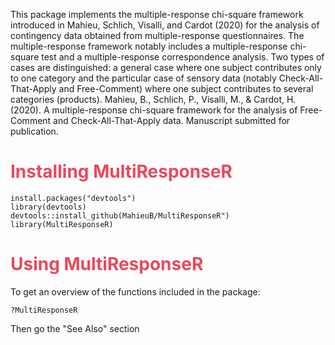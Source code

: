 This package implements the multiple-response chi-square framework introduced in Mahieu, Schlich, Visalli, and Cardot (2020) for the analysis of contingency data obtained from multiple-response questionnaires. The multiple-response framework notably includes a multiple-response chi-square test and a multiple-response correspondence analysis. Two types of cases are distinguished: a general case where one subject contributes only to one category and the particular case of sensory data (notably Check-All-That-Apply and Free-Comment) where one subject contributes to several categories (products).
Mahieu, B., Schlich, P., Visalli, M., & Cardot, H. (2020). A multiple-response chi-square framework for the analysis of Free-Comment and Check-All-That-Apply data. Manuscript submitted for publication.

# <span style="color: #EA485C">Installing MultiResponseR</span>

  ```{r eval=FALSE}
install.packages("devtools")
library(devtools)
devtools::install_github(MahieuB/MultiResponseR")
library(MultiResponseR)
```

# <span style="color: #EA485C">Using MultiResponseR</span>

To get an overview of the functions included in the package:

  ```{r eval=FALSE}
?MultiResponseR
```

Then go the "See Also" section
